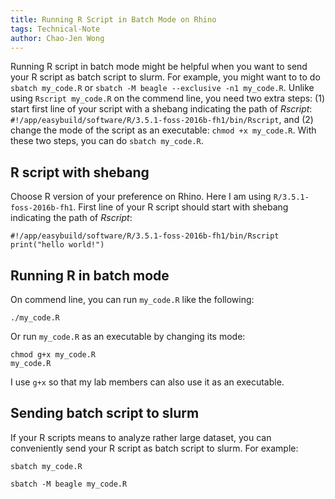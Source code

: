 ```yaml
---
title: Running R Script in Batch Mode on Rhino
tags: Technical-Note
author: Chao-Jen Wong
---
```


Running R script in batch mode might be helpful when you want to send your R script as batch script to slurm. For example, you might want to to do `sbatch my_code.R` or `sbatch -M beagle --exclusive -n1 my_code.R`. Unlike
using `Rscript my_code.R` on the commend line, you need two extra steps: (1) start first line of your script with a shebang
indicating the path of _Rscript_: `#!/app/easybuild/software/R/3.5.1-foss-2016b-fh1/bin/Rscript`, and (2) change the mode of the
script as an executable: `chmod +x my_code.R`. With these two steps, you can do `sbatch my_code.R`.


## R script with shebang
Choose R version of your preference on Rhino. Here I am using `R/3.5.1-foss-2016b-fh1`. First line of your R script should start with shebang indicating the path of _Rscript_:

```
#!/app/easybuild/software/R/3.5.1-foss-2016b-fh1/bin/Rscript
print("hello world!")
```

## Running R in batch mode
On commend line, you can run `my_code.R` like the following:
```
./my_code.R
```

Or run `my_code.R` as an executable by changing its mode:
```
chmod g+x my_code.R
my_code.R
```

I use `g+x` so that my lab members can also use it as an executable.

## Sending batch script to slurm
If your R scripts means to analyze rather large dataset, you can conveniently send your R script as batch script to slurm. For example:

```
sbatch my_code.R
```

```
sbatch -M beagle my_code.R
```
